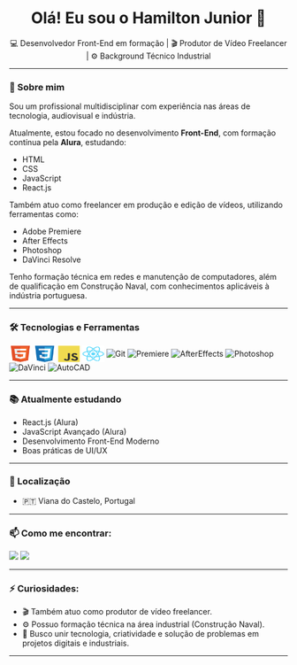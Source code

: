 <h1 align="center">Olá! Eu sou o Hamilton Junior 👋</h1>

<p align="center">
  💻 Desenvolvedor Front-End em formação | 🎬 Produtor de Vídeo Freelancer | ⚙️ Background Técnico Industrial
</p>

---

### 🚀 Sobre mim

Sou um profissional multidisciplinar com experiência nas áreas de tecnologia, audiovisual e indústria. 

Atualmente, estou focado no desenvolvimento **Front-End**, com formação contínua pela **Alura**, estudando:

- HTML
- CSS
- JavaScript
- React.js

Também atuo como freelancer em produção e edição de vídeos, utilizando ferramentas como:

- Adobe Premiere
- After Effects
- Photoshop
- DaVinci Resolve

Tenho formação técnica em redes e manutenção de computadores, além de qualificação em Construção Naval, com conhecimentos aplicáveis à indústria portuguesa.

---

### 🛠️ Tecnologias e Ferramentas

<div style="display: inline_block">
  <img align="center" alt="HTML5" height="30" width="40" src="https://raw.githubusercontent.com/devicons/devicon/master/icons/html5/html5-original.svg">
  <img align="center" alt="CSS3" height="30" width="40" src="https://raw.githubusercontent.com/devicons/devicon/master/icons/css3/css3-original.svg">
  <img align="center" alt="JavaScript" height="30" width="40" src="https://raw.githubusercontent.com/devicons/devicon/master/icons/javascript/javascript-original.svg">
  <img align="center" alt="React" height="30" width="40" src="https://raw.githubusercontent.com/devicons/devicon/master/icons/react/react-original.svg">
  <img align="center" alt="Git" height="30" width="40" src="https://cdn.jsdelivr.net/gh/devicons/devicon/icons/git/git-original.svg">
  <img align="center" alt="Premiere" height="30" width="40" src="https://cdn.jsdelivr.net/gh/devicons/devicon/icons/premierepro/premierepro-original.svg">
  <img align="center" alt="AfterEffects" height="30" width="40" src="https://cdn.jsdelivr.net/gh/devicons/devicon/icons/aftereffects/aftereffects-original.svg">
  <img align="center" alt="Photoshop" height="30" width="40" src="https://cdn.jsdelivr.net/gh/devicons/devicon/icons/photoshop/photoshop-plain.svg">
  <img align="center" alt="DaVinci" height="30" width="40" src="https://upload.wikimedia.org/wikipedia/commons/4/4e/DaVinci_Resolve_17_logo.svg">
  <img align="center" alt="AutoCAD" height="30" width="40" src="https://cdn.jsdelivr.net/gh/devicons/devicon/icons/autocad/autocad-original.svg">
</div>

---

### 📚 Atualmente estudando

- React.js (Alura)
- JavaScript Avançado (Alura)
- Desenvolvimento Front-End Moderno
- Boas práticas de UI/UX

---

### 📍 Localização

- 🇵🇹 Viana do Castelo, Portugal

---

### 📫 Como me encontrar:

<div>
  <a href="https://www.linkedin.com/in/hamilttonjunnior/" target="_blank"><img src="https://img.shields.io/badge/-LinkedIn-%230077B5?style=for-the-badge&logo=linkedin&logoColor=white" target="_blank"></a>
  <a href="mailto:hamilttonjunnior@gmail.com"><img src="https://img.shields.io/badge/-Gmail-%23EA4335?style=for-the-badge&logo=gmail&logoColor=white"></a>
</div>

---

### ⚡ Curiosidades:

- 🎬 Também atuo como produtor de vídeo freelancer.
- ⚙️ Possuo formação técnica na área industrial (Construção Naval).
- 🎯 Busco unir tecnologia, criatividade e solução de problemas em projetos digitais e industriais.

---

